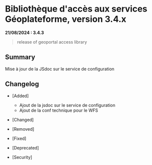 # Bibliothèque d'accès aux services Géoplateforme, version 3.4.x

**21/08/2024 : 3.4.3**

> release of geoportal access library

## Summary

Mise à jour de la JSdoc sur le service de configuration

## Changelog

* [Added]

    * Ajout de la jsdoc sur le service de configuration
    * Ajout de la conf technique pour le WFS

* [Changed]

* [Removed]

* [Fixed]

* [Deprecated]

* [Security]

